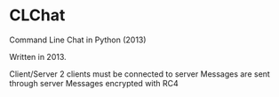 # CLChat
Command Line Chat in Python (2013)

Written in 2013.

Client/Server
2 clients must be connected to server
Messages are sent through server
Messages encrypted with RC4
